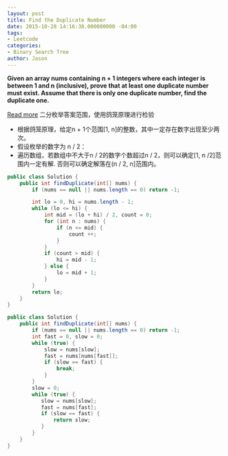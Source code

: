 ```yaml
---
layout: post
title: Find the Duplicate Number
date: 2015-10-28 14:16:38.000000000 -04:00
tags:
- Leetcode
categories:
- Binary Search Tree
author: Jason
---
```

**Given an array nums containing n + 1 integers where each integer is between 1 and n (inclusive), prove that at least one duplicate number must exist. Assume that there is only one duplicate number, find the duplicate one.**


[Read more](http://bookshadow.com/weblog/2015/09/28/leetcode-find-duplicate-number)
二分枚举答案范围，使用鸽笼原理进行检验
* 根据鸽笼原理，给定n + 1个范围[1, n]的整数，其中一定存在数字出现至少两次。
* 假设枚举的数字为 n / 2：
* 遍历数组，若数组中不大于n / 2的数字个数超过n / 2，则可以确定[1, n /2]范围内一定有解. 否则可以确定解落在(n / 2, n]范围内。

```java
public class Solution {
    public int findDuplicate(int[] nums) {
        if (nums == null || nums.length == 0) return -1;

        int lo = 0, hi = nums.length - 1;
        while (lo <= hi) {
            int mid = (lo + hi) / 2, count = 0;
            for (int n : nums) {
                if (n <= mid) {
                    count ++;
                }
            }
            if (count > mid) {
                hi = mid - 1;
            } else {
                lo = mid + 1;
            }
        }
        return lo;
    }
}
```

```java
public class Solution {
    public int findDuplicate(int[] nums) {
        if (nums == null || nums.length == 0) return -1;
        int fast = 0, slow = 0;
        while (true) {
            slow = nums[slow];
            fast = nums[nums[fast]];
            if (slow == fast) {
                break;
            }
        }
        slow = 0;
        while (true) {
           slow = nums[slow];
           fast = nums[fast];
           if (slow == fast) {
               return slow;
           }
        }
    }
}
```
